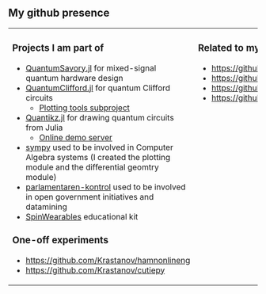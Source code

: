 ## My github presence

<table>
<tr>
<td valign="top">
  
### Projects I am part of

- [QuantumSavory.jl](https://github.com/Krastanov/QuantumSavory.jl) for mixed-signal quantum hardware design
- [QuantumClifford.jl](https://github.com/Krastanov/QuantumClifford.jl) for quantum Clifford circuits
    - [Plotting tools subproject](https://github.com/Krastanov/QuantumCliffordPlots.jl)
- [Quantikz.jl](https://github.com/Krastanov/Quantikz) for drawing quantum circuits from Julia
    - [Online demo server](https://github.com/Krastanov/QuantikzServer)
- [sympy](https://github.com/Krastanov/sympy) used to be involved in Computer Algebra systems (I created the plotting module and the differential geomtry module)
- [parlamentaren-kontrol](https://github.com/Krastanov/parlamentaren-kontrol) used to be involved in open government initiatives and datamining
- [SpinWearables](https://github.com/SpinWearables) educational kit

### One-off experiments

- https://github.com/Krastanov/hamnonlineng
- https://github.com/Krastanov/cutiepy
  
</td>
<td valign="top">

### Related to my academic publications

- https://github.com/Krastanov/all-photonic-nn
- https://github.com/Krastanov/optomechspin_heralded_entanglement
- https://github.com/Krastanov/qevo
- https://github.com/Krastanov/neural-decoder

</td>

<td valign="top">

### Hobbies
  
- [A companion device](https://github.com/Krastanov/orb-object) for museum exhibits, with [debugging tools](https://github.com/Krastanov/orb-monitor) and [early mesh work](https://github.com/Krastanov/museumobject)
- Smart watch [pebble faces](https://github.com/Krastanov/pebble-information-overload-2-watchface) of [various](https://github.com/Krastanov/pebble-information-overload-watchface) styles and [other tools](https://github.com/Krastanov/pebble-ha-one-click-toggle)
- An [automated bioreactor firmware](https://github.com/Krastanov/bioreactor)

</td>
</tr>
</table>
